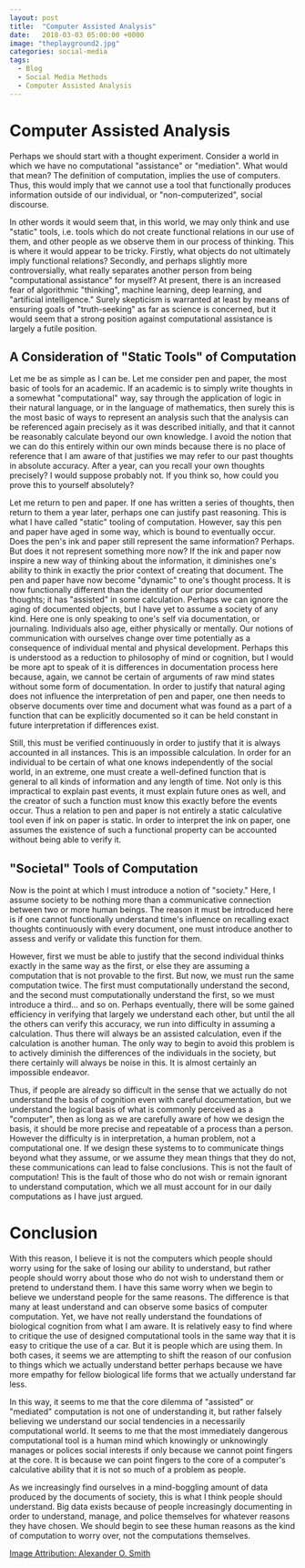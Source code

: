 ```yaml
---
layout: post
title:  "Computer Assisted Analysis"
date:   2018-03-03 05:00:00 +0000
image: "theplayground2.jpg"
categories: social-media
tags:
  - Blog
  - Social Media Methods
  - Computer Assisted Analysis
---
```

# Computer Assisted Analysis
Perhaps we should start with a thought experiment. Consider a world in which we have no computational "assistance" or "mediation". What would that mean? The definition of computation, implies the use of computers. Thus, this would imply that we cannot use a tool that functionally produces information outside of our individual, or "non-computerized", social discourse.

In other words it would seem that, in this world, we may only think and use "static" tools, i.e. tools which do not create functional relations in our use of them, and other people as we observe them in our process of thinking. This is where it would appear to be tricky. Firstly, what objects do not ultimately imply functional relations? Secondly, and perhaps slightly more controversially, what really separates another person from being "computational assistance" for myself? At present, there is an increased fear of algorithmic "thinking", machine learning, deep learning, and "artificial intelligence." Surely skepticism is warranted at least by means of ensuring goals of "truth-seeking" as far as science is concerned, but it would seem that a strong position against computational assistance is largely a futile position.

## A Consideration of "Static Tools" of Computation
Let me be as simple as I can be. Let me consider pen and paper, the most basic of tools for an academic. If an academic is to simply write thoughts in a somewhat "computational" way, say through the application of logic in their natural language, or in the language of mathematics, then surely this is the most basic of ways to represent an analysis such that the analysis can be referenced again precisely as it was described initially, and that it cannot be reasonably calculate beyond our own knowledge. I avoid the notion that we can do this entirely within our own minds because there is no place of reference that I am aware of that justifies we may refer to our past thoughts in absolute accuracy. After a year, can you recall your own thoughts precisely? I would suppose probably not. If you think so, how could you prove this to yourself absolutely?

Let me return to pen and paper. If one has written a series of thoughts, then return to them a year later, perhaps one can justify past reasoning. This is what I have called "static" tooling of computation. However, say this pen and paper have aged in some way, which is bound to eventually occur. Does the pen's ink and paper still represent the same information? Perhaps. But does it not represent something more now? If the ink and paper now inspire a new way of thinking about the information, it diminishes one's ability to think in exactly the prior context of creating that document. The pen and paper have now become "dynamic" to one's thought process. It is now functionally different than the identity of our prior documented thoughts; it has "assisted" in some calculation. Perhaps we can ignore the aging of documented objects, but I have yet to assume a society of any kind. Here one is only speaking to one's self via documentation, or journaling. Individuals also age, either physically or mentally. Our notions of communication with ourselves change over time potentially as a consequence of individual mental and physical development. Perhaps this is understood as a reduction to philosophy of mind or cognition, but I would be more apt to speak of it is differences in documentation process here because, again, we cannot be certain of arguments of raw mind states without some form of documentation. In order to justify that natural aging does not influence the interpretation of pen and paper, one then needs to observe documents over time and document what was found as a part of a function that can be explicitly documented so it can be held constant in future interpretation if differences exist.

Still, this must be verified continuously in order to justify that it is always accounted in all instances. This is an impossible calculation. In order for an individual to be certain of what one knows independently of the social world, in an extreme, one must create a well-defined function that is general to all kinds of information and any length of time. Not only is this impractical to explain past events, it must explain future ones as well, and the creator of such a function must know this exactly before the events occur. Thus a relation to pen and paper is not entirely a static calculative tool even if ink on paper is static. In order to interpret the ink on paper, one assumes the existence of such a functional property can be accounted without being able to verify it.

## "Societal" Tools of Computation
Now is the point at which I must introduce a notion of "society." Here, I assume society to be nothing more than a communicative connection between two or more human beings. The reason it must be introduced here is if one cannot functionally understand time's influence on recalling exact thoughts continuously with every document, one must introduce another to assess and verify or validate this function for them.

However, first we must be able to justify that the second individual thinks exactly in the same way as the first, or else they are assuming a computation that is not provable to the first. But now, we must run the same computation twice. The first must computationally understand the second, and the second must computationally understand the first, so we must introduce a third... and so on. Perhaps eventually, there will be some gained efficiency in verifying that largely we understand each other, but until the all the others can verify this accuracy, we run into difficulty in assuming a calculation. Thus there will always be an assisted calculation, even if the calculation is another human. The only way to begin to avoid this problem is to actively diminish the differences of the individuals in the society, but there certainly will always be noise in this. It is almost certainly an impossible endeavor.

Thus, if people are already so difficult in the sense that we actually do not understand the basis of cognition even with careful documentation, but we understand the logical basis of what is commonly perceived as a "computer", then as long as we are carefully aware of how we design the basis, it should be more precise and repeatable of a process than a person. However the difficulty is in interpretation, a human problem, not a computational one. If we design these systems to to communicate things beyond what they assume, or we assume they mean things that they do not, these communications can lead to false conclusions. This is not the fault of computation! This is the fault of those who do not wish or remain ignorant to understand computation, which we all must account for in our daily computations as I have just argued.

# Conclusion
With this reason, I believe it is not the computers which people should worry using for the sake of losing our ability to understand, but rather people should worry about those who do not wish to understand them or pretend to understand them. I have this same worry when we begin to believe we understand people for the same reasons. The difference is that many at least understand and can observe some basics of computer computation. Yet, we have not really understand the foundations of biological cognition from what I am aware. It is relatively easy to find where to critique the use of designed computational tools in the same way that it is easy to critique the use of a car. But it is people which are using them. In both cases, it seems we are attempting to shift the reason of our confusion to things which we actually understand better perhaps because we have more empathy for fellow biological life forms that we actually understand far less.

In this way, it seems to me that the core dilemma of "assisted" or "mediated" computation is not one of understanding it, but rather falsely believing we understand our social tendencies in a necessarily computational world. It seems to me that the most immediately dangerous computational tool is a human mind which knowingly or unknowingly manages or polices social interests if only because we cannot point fingers at the core. It is because we can point fingers to the core of a computer's calculative ability that it is not so much of a problem as people.

As we increasingly find ourselves in a mind-boggling amount of data produced by the documents of society, this is what I think people should understand. Big data exists because of people increasingly documenting in order to understand, manage, and police themselves for whatever reasons they have chosen. We should begin to see these human reasons as the kind of computation to worry over, not the computations themselves.

[Image Attribution: Alexander O. Smith](/AboutAlexander/)
